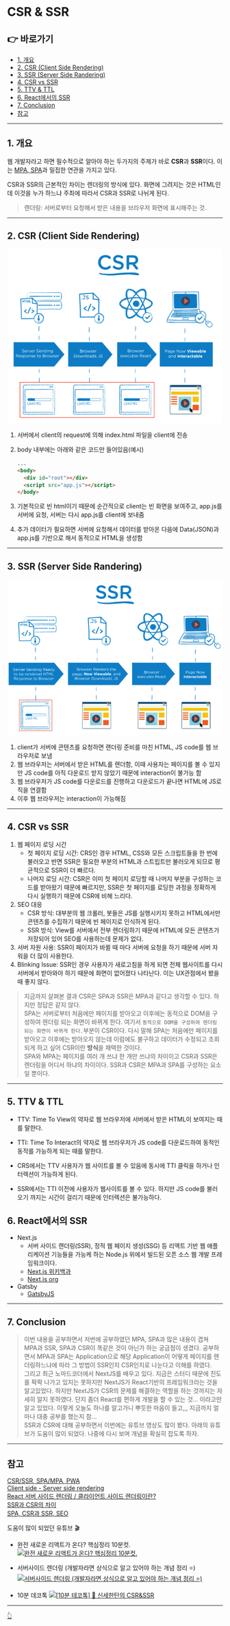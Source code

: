# CSR & SSR

## 👉 바로가기

- [1. 개요](#1-개요)
- [2. CSR (Client Side Rendering)](#2-csr-client-side-rendering)
- [3. SSR (Server Side Randering)](#3-ssr-server-side-randering)
- [4. CSR vs SSR](#4-csr-vs-ssr)
- [5. TTV & TTL](#5-ttv--ttl)
- [6. React에서의 SSR](#6-react에서의-ssr)
- [7. Conclusion](#7-conclusion)
- [참고](#참고)

---

## 1. 개요

웹 개발자라고 하면 필수적으로 알아야 하는 두가지의 주제가 바로 **CSR**과 **SSR**이다. 이는 [MPA, SPA](./SPA.md)과 밀접한 연관을 가지고 있다.

CSR과 SSR의 근본적인 차이는 렌더링의 방식에 있다. 화면에 그려지는 것은 HTML인데 이것을 누가 하느냐 주최에 따라서 CSR과 SSR로 나뉘게 된다.

> 랜더링: 서버로부터 요청해서 받은 내용을 브라우저 화면에 표시해주는 것.

---

## 2. CSR (Client Side Rendering)

![CSR](../image/ETC/CSRSSR/CSR.png)

1. 서버에서 client의 request에 의해 index.html 파일을 client에 전송
2. body 내부에는 아래와 같은 코드만 들어있음(예시)

   ```html
   ...
   <body>
     <div id="root"></div>
     <script src="app.js"></script>
   </body>
   ```

3. 기본적으로 빈 html이기 때문에 순간적으로 client는 빈 화면을 보여주고, app.js를 서버에 요청, 서버는 다시 app.js를 client에 보내줌
4. 추가 데이터가 필요하면 서버에 요청해서 데이터를 받아온 다음에 Data(JSON)과 app.js를 기반으로 해서 동적으로 HTML을 생성함

---

## 3. SSR (Server Side Randering)

![SSR](../image/ETC/CSRSSR/SSR.png)

1. client가 서버에 콘텐츠를 요청하면 랜더링 준비를 마친 HTML, JS code를 웹 브라우저로 보냄
2. 웹 브라우저는 서버에서 받은 HTML를 랜더함, 이때 사용자는 페이지를 볼 수 있지만 JS code를 아직 다운로드 받지 않았기 때문에 interaction이 불가능 함
3. 웹 브라우저가 JS code를 다운로드를 진행하고 다운로드가 끝나면 HTML에 JS로직을 연결함
4. 이후 웹 브라우저는 interaction이 가능해짐

---

## 4. CSR vs SSR

1. 웹 페이지 로딩 시간
   - 첫 페이지 로딩 시간: CRS인 경우 HTML, CSS와 모든 스크립트들을 한 번에 불러오고 반면 SSR은 필요한 부분의 HTML과 스트립트만 불러오게 되므로 평균적으로 SSR이 더 빠르다.
   - 나머지 로딩 시간: CSR은 이미 첫 페이지 로딩할 때 나머지 부분을 구성하는 코드를 받아왔기 때문에 빠르지만, SSR은 첫 페이지를 로딩한 과정을 정확하게 다시 실행하기 때문에 CSR에 비해 느리다.
2. SEO 대응
   - CSR 방식: 대부분의 웹 크롤러, 봇들은 JS를 실행시키지 못하고 HTML에서만 콘텐츠를 수집하기 때문에 빈 페이지로 인식하게 된다.
   - SSR 방식: View를 서버에서 전부 렌더링하기 때문에 HTML에 모든 콘텐츠가 저장되어 있어 SEO를 사용하는데 문제가 없다.
3. 서버 자원 사용: SSR이 페이지가 바뀔 때 마다 서버에 요청을 하기 때문에 서버 자워을 더 많이 사용한다.
4. Blinking Issue: SSR인 경우 사용자가 새로고침을 하게 되면 전체 웹사이트를 다시 서버에서 받아와야 하기 때문에 화면이 없어졌다 나타난다. 이는 UX관점에서 봤을 때 좋지 않다.

> 지금까지 살펴본 결과 CSR은 SPA과 SSR은 MPA과 같다고 생각할 수 있다. 하지만 정답은 같지 않다.  
> SPA는 서버로부터 처음에만 페이지를 받아오고 이후에는 동적으로 DOM을 구성하여 렌더링 되는 화면이 바뀌게 한다. 여기서 `동적으로 DOM을 구성하여 렌더링 되는 화면이 바뀌게 한다.`부분이 CSR이다. 다시 말해 SPA는 처음에만 페이지를 받아오고 이후에는 받아오지 않는데 이럼에도 불구하고 데이터가 수정되고 조회되게 하고 싶어 CSR이란 **방식**을 채택한 것이다.  
> SPA와 MPA는 페이지를 여러 개 쓰냐 한 개만 쓰냐의 차이이고 CSR과 SSR은 렌더링을 어디서 하냐의 차이이다. SSR과 CSR은 MPA과 SPA를 구성하는 요소일 뿐이다.

---

## 5. TTV & TTL

- TTV: Time To View의 약자로 웹 브라우저에 서버에서 받은 HTML이 보여지는 때를 말한다.
- TTI: Time To Interact의 약자로 웹 브라우저가 JS code를 다운로드하여 동적인 동작를 가능하게 되는 때를 말한다.

- CRS에서는 TTV 사용자가 웹 사이트를 볼 수 있음에 동시에 TTI 클릭을 하거나 인터렉션이 가능하게 된다.
- SSR에서는 TTI 이전에 사용자가 웹사이트를 볼 수 있다. 하지만 JS code를 불러오기 까지는 시간이 걸리기 때문에 인터렉션은 불가능하다.

## 6. React에서의 SSR

- Next.js
  - 서버 사이드 랜더링(SSR), 정적 웹 페이지 생성(SSG) 등 리액트 기반 웹 애플리케이션 기능들을 가능케 하는 Node.js 위에서 빌드된 오픈 소스 웹 개발 프레임워크이다.
  - [Next.js 위키백과](https://ko.wikipedia.org/wiki/Next.js)
  - [Next.js org](https://nextjs.org/)
- Gatsby
  - [GatsbyJS](https://www.gatsbyjs.com/)

---

## 7. Conclusion

> 이번 내용을 공부하면서 저번에 공부하였던 MPA, SPA과 많은 내용이 겹쳐 MPA과 SSR, SPA과 CSR이 똑같은 것이 아닌가 하는 궁금점이 생겼다. 공부하면서 MPA과 SPA는 Application으로 해당 Application이 어떻게 페이지를 렌더링하느냐에 따라 그 방법이 SSR인지 CSR인지로 나눈다고 이해를 하였다.  
> 그리고 최근 노마드코더에서 NextJS를 배우고 있다. 지금은 스터디 때문에 진도를 팍팍 나가고 있지는 못하지만 NextJS가 React기반의 프레임워크라는 것을 알고있었다. 하지만 NextJS가 CSR의 문제를 해결하는 역할을 하는 것까지는 자세히 알지 못하였다. 단지 좀더 React를 편하게 개발을 할 수 있는 것... 이라고만 알고 있었다. 이렇게 오늘도 하나를 알고가니 뿌듯한 마음이 들고,,, 지금까지 얼마나 대충 공부를 했는지 참...  
> SSR과 CSR에 대해 공부하면서 이번에는 유튜브 영상도 많이 봤다. 아래의 유튜브가 도움이 많이 되었다. 나중에 다시 보며 개념을 확실히 잡도록 하자.

---

## 참고

[CSR/SSR, SPA/MPA, PWA](https://tech.weperson.com/wedev/frontend/csr-ssr-spa-mpa-pwa/#csr-client-side-rendering-vs-ssr-server-side-rendering)  
[Client side - Server side rendering](https://korshika.tistory.com/58)  
[React 서버 사이드 렌더링 / 클라이언트 사이드 렌더링이란?](https://ctdlog.tistory.com/46)  
[SSR과 CSR의 차이](https://proglish.tistory.com/216)  
[SPA, CSR과 SSR, SEO](https://velog.io/@ksh4820/SPA-CSR%EA%B3%BC-SSR-SEO)

도움이 많이 되었던 유튜브 🎬

- 완전 새로운 리액트가 온다? 핵심정리 10분컷.
  [![완전 새로운 리액트가 온다? 핵심정리 10분컷.](https://img.youtube.com/vi/7mkQi0TlJQo/0.jpg)](https://www.youtube.com/watch?v=7mkQi0TlJQo)

- 서버사이드 렌더링 (개발자라면 상식으로 알고 있어야 하는 개념 정리 ⭐️)
  [![서버사이드 렌더링 (개발자라면 상식으로 알고 있어야 하는 개념 정리 ⭐️)](https://img.youtube.com/vi/iZ9csAfU5Os/0.jpg)](https://www.youtube.com/watch?v=iZ9csAfU5Os)

- 10분 데코톡
  [![[10분 테코톡] 🎨 신세한탄의 CSR&SSR](https://img.youtube.com/vi/YuqB8D6eCKE/0.jpg)](https://www.youtube.com/watch?v=YuqB8D6eCKE)

---

[👆](#csr--ssr)
